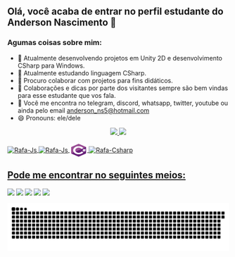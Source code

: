 ## Olá, você acaba de entrar no perfil estudante do Anderson Nascimento 👋
### Agumas coisas sobre mim:
- 🔭 Atualmente desenvolvendo projetos em Unity 2D e desenvolvimento CSharp para Windows.
- 🌱 Atualmente estudando linguagem CSharp.
- 👯 Procuro colaborar com projetos para fins didáticos.
- 🤔 Colaborações e dicas por parte dos visitantes sempre são bem vindas para esse estudante que vos fala.
- 💬 Você me encontra no telegram, discord, whatsapp, twitter, youtube ou ainda pelo email anderson_ns5@hotmail.com 
- 😄 Pronouns: ele/dele

<div align="center">
  <a href="https://github.com/alucardand2017">
  <img height="180em" src="https://github-readme-stats.vercel.app/api?username=alucardand2017&show_icons=true&theme=dark&include_all_commits=true&count_private=true"/>
  <img height="180em" src="https://github-readme-stats.vercel.app/api/top-langs/?username=alucardand2017&layout=compact&langs_count=7&theme=dark"/>
</div>
  <div style="display: inline_block"><br>
    
  <img align="center" alt="Rafa-Js" height="30" width="40" src="https://cdn.jsdelivr.net/gh/devicons/devicon/icons/markdown/markdown-original.svg" />
  <img align="center" alt="Rafa-Js" height="30" width="40" src="https://cdn.jsdelivr.net/gh/devicons/devicon/icons/c/c-original.svg">
  <img align="center" alt="Rafa-Csharp" height="30" width="40" src="https://raw.githubusercontent.com/devicons/devicon/master/icons/csharp/csharp-original.svg">
     <img align="center" alt="Rafa-Csharp" height="30" width="40" src="https://cdn.jsdelivr.net/gh/devicons/devicon/icons/cplusplus/cplusplus-original.svg" />
</div>

  ## Pode me encontrar no seguintes meios:
  
<div>
  <a href="https://t.me/joinchat/hbUGqtZ8xA80NmE5" target="_blank"><img src="https://img.shields.io/badge/Telegram-2CA5E0?style=for-the-badge&logo=telegram&logoColor=white" target="_blank"></a>
  <a href="https://www.youtube.com/c/AndersonNascimentons5" target="_blank"><img src="https://img.shields.io/badge/YouTube-FF0000?style=for-the-badge&logo=youtube&logoColor=white" target="_blank"></a>
  <a href="https://discord.gg/2pRYHWAB" target="_blank"><img src="https://img.shields.io/badge/Discord-7289DA?style=for-the-badge&logo=discord&logoColor=white" target="_blank"></a> 
  <a href = "mailto:alucardand2017@gmail.com"><img src="https://img.shields.io/badge/-Gmail-%23333?style=for-the-badge&logo=gmail&logoColor=white" target="_blank"></a>
  <a href="https://www.linkedin.com/in/anderson-silva-4b86413b/" target="_blank"><img src="https://img.shields.io/badge/-LinkedIn-%230077B5?style=for-the-badge&logo=linkedin&logoColor=white" target="_blank"></a> 
 
  ![Snake animation](https://github.com/alucardand2017/alucardand2017/blob/output/github-contribution-grid-snake.svg)
 
</div>
